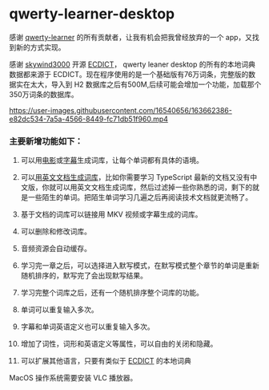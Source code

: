 # qwerty-learner-desktop

感谢 [qwerty-learner](https://github.com/Kaiyiwing/qwerty-learner) 的所有贡献者，让我有机会把我曾经放弃的一个 app，又找到新的方式实现。

感谢 [skywind3000](https://github.com/skywind3000) 开源 [ECDICT](https://github.com/skywind3000/ECDICT)， qwerty leaner desktop 的所有的本地词典数据都来源于 ECDICT。现在程序使用的是一个基础版有76万词条，完整版的数据实在太大，导入到 H2 数据库之后有500M,后续可能会增加一个功能，加载那个350万词条的数据库。

https://user-images.githubusercontent.com/16540656/163662386-e82dc534-7a5a-4566-8449-fc71db51f960.mp4

### 主要新增功能如下：

1. 可以用[电影](https://github.com/tangshimin/qwerty-learner-desktop/wiki/%E4%BB%8E-MKV-%E8%A7%86%E9%A2%91%E7%94%9F%E6%88%90%E8%AF%8D%E5%BA%93)或[字幕](https://github.com/tangshimin/qwerty-learner-desktop/wiki/%E4%BB%8E%E6%96%87%E6%A1%A3%E7%94%9F%E6%88%90%E8%AF%8D%E5%BA%93)生成词库，让每个单词都有具体的语境。
  
2. 可以[用英文文档生成词库](https://github.com/tangshimin/qwerty-learner-desktop/wiki/%E4%BB%8E%E6%96%87%E6%A1%A3%E7%94%9F%E6%88%90%E8%AF%8D%E5%BA%93)，比如你需要学习 TypeScript 最新的文档又没有中文版，你就可以用英文文档生成词库，然后过滤掉一些你熟悉的词，剩下的就是一些陌生的单词。把陌生单词学习几遍之后再阅读技术文档就更流畅了。
  
3. 基于文档的词库可以链接用 MKV 视频或字幕生成的词库。
  
4. 可以删除和修改词库。
  
5. 音频资源会自动缓存。
  
6. 学习完一章之后，可以选择进入默写模式，在默写模式整个章节的单词是重新随机排序的，默写完了会出现默写结果。
  
7. 学习完整个词库之后，还有一个随机排序整个词库的功能。
  
8. 单词可以重复输入多次。
  
9. 字幕和单词英语定义也可以重复输入多次。
  
10. 增加了词性，词形和英语定义等属性，可以自由的关闭和隐藏。
  
11. 可以扩展其他语言，只要有类似于 [ECDICT](https://github.com/skywind3000/ECDICT) 的本地词典


MacOS 操作系统需要安装 VLC 播放器。




